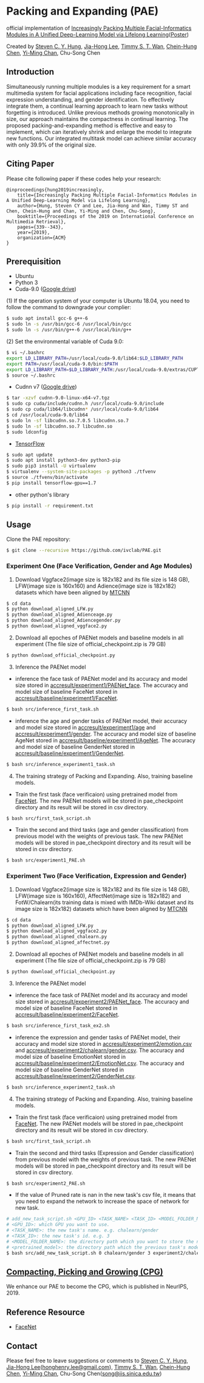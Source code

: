 # Packing and Expanding (PAE)
official implementation of [Increasingly Packing Multiple Facial-Informatics Modules in A Unified Deep-Learning Model via Lifelong Learning](https://dl.acm.org/citation.cfm?id=3325053)([Poster](https://github.com/ivclab/PAE/blob/master/docs/2019ICMR_Poster.pdf))

Created by [Steven C. Y. Hung](https://github.com/fevemania), [Jia-Hong Lee](https://github.com/Jia-HongHenryLee), [Timmy S. T. Wan](https://github.com/bigchou), [Chein-Hung Chen](https://github.com/Chien-Hung), [Yi-Ming Chan](https://github.com/yimingchan), Chu-Song Chen

## Introduction
Simultaneously running multiple modules is a key requirement for a smart multimedia system for facial applications including face recognition, facial expression understanding, and gender identification. To effectively integrate them, a continual learning approach to learn new tasks without forgetting is introduced. Unlike previous methods growing monotonically in size, our approach maintains the compactness in continual learning. The proposed packing-and-expanding method is effective and easy to implement, which can iteratively shrink and enlarge the model to integrate new functions. Our integrated multitask model can achieve similar accuracy with only 39.9% of the original size.

## Citing Paper
Please cite following paper if these codes help your research:

    @inproceedings{hung2019increasingly,
        title={Increasingly Packing Multiple Facial-Informatics Modules in A Unified Deep-Learning Model via Lifelong Learning},
        author={Hung, Steven CY and Lee, Jia-Hong and Wan, Timmy ST and Chen, Chein-Hung and Chan, Yi-Ming and Chen, Chu-Song},
        booktitle={Proceedings of the 2019 on International Conference on Multimedia Retrieval},
        pages={339--343},
        year={2019},
        organization={ACM}
    }

## Prerequisition
- Ubuntu
- Python 3
- Cuda-9.0 ([Google drive](https://drive.google.com/file/d/1eu3Pstdyhs3cg-brHrsPMgx_LMFoplSs/view?usp=sharing))

(1) If the operation system of your computer is Ubuntu 18.04, you need to follow the command to downgrade your complier:
```bash
$ sudo apt install gcc-6 g++-6
$ sudo ln -s /usr/bin/gcc-6 /usr/local/bin/gcc
$ sudo ln -s /usr/bin/g++-6 /usr/local/bin/g++
```

(2) Set the environmental variable of Cuda 9.0:
```bash
$ vi ~/.bashrc
export LD_LIBRARY_PATH=/usr/local/cuda-9.0/lib64:$LD_LIBRARY_PATH
export PATH=/usr/local/cuda-9.0/bin:$PATH
export LD_LIBRARY_PATH=$LD_LIBRARY_PATH:/usr/local/cuda-9.0/extras/CUPTI/lib64
$ source ~/.bashrc
```
- Cudnn v7 ([Google drive](https://drive.google.com/file/d/1sTxprxbW1GoLHXNjJVh0Jqefb_IPDu9X/view?usp=sharing))
```bash
$ tar -xzvf cudnn-9.0-linux-x64-v7.tgz
$ sudo cp cuda/include/cudnn.h /usr/local/cuda-9.0/include
$ sudo cp cuda/lib64/libcudnn* /usr/local/cuda-9.0/lib64
$ cd /usr/local/cuda-9.0/lib64
$ sudo ln -sf libcudnn.so.7.0.5 libcudnn.so.7
$ sudo ln -sf libcudnn.so.7 libcudnn.so
$ sudo ldconfig
```
- [TensorFlow](https://www.tensorflow.org/install/install_linux)
```bash
$ sudo apt update
$ sudo apt install python3-dev python3-pip
$ sudo pip3 install -U virtualenv
$ virtualenv --system-site-packages -p python3 ./tfvenv
$ source ./tfvenv/bin/activate
$ pip install tensorflow-gpu==1.7
```
- other python's library
```bash
$ pip install -r requirement.txt
```

## Usage
Clone the PAE repository:
```bash
$ git clone --recursive https://github.com/ivclab/PAE.git
```

### Experiment One (Face Verification, Gender and Age Modules)
1. Download Vggface2(image size is 182x182 and its file size is 148 GB), LFW(image size is 160x160) and Adience(image size is 182x182) datasets which have been aligned by [MTCNN](https://github.com/ivclab/PAE/tree/master/src/align)
```bash
$ cd data
$ python download_aligned_LFW.py
$ python download_aligned_Adienceage.py
$ python download_aligned_Adiencegender.py
$ python download_aligned_vggface2.py
```

2. Download all epoches of PAENet models and baseline models in all experiment (The file size of official_checkpoint.zip is 79 GB)
```bash
$ python download_official_checkpoint.py
```

3. Inference the PAENet model
- inference the face task of PAENet model and its accuracy and model size stored in [accresult/experiment1/PAENet_face](https://github.com/ivclab/PAE/blob/master/accresult/experiment1/PAENet_face.csv). The accuracy and model size of baseline FaceNet stored in [accresult/baseline/experiment1/FaceNet](https://github.com/ivclab/PAE/blob/master/accresult/baseline/experiment1/FaceNet.csv).
```bash
$ bash src/inference_first_task.sh
```
- inference the age and gender tasks of PAENet model, their accuracy and model size stored in [accresult/experiment1/age](https://github.com/ivclab/PAE/tree/master/accresult/experiment1/age) and [accresult/experiment1/gender](https://github.com/ivclab/PAE/tree/master/accresult/experiment1/gender). The accuracy and model size of baseline AgeNet stored in [accresult/baseline/experiment1/AgeNet](https://github.com/ivclab/PAE/tree/master/accresult/baseline/experiment1/AgeNet). The accuracy and model size of baseline GenderNet stored in [accresult/baseline/experiment1/GenderNet](https://github.com/ivclab/PAE/tree/master/accresult/baseline/experiment1/GenderNet).
```bash
$ bash src/inference_experiment1_task.sh
```

4. The training strategy of Packing and Expanding. Also, training baseline models.
- Train the first task (face verificaion) using pretrained model from [FaceNet](https://github.com/davidsandberg/facenet). The new PAENet models will be stored in pae_checkpoint directory and its result wiil be stored in csv directory.
```bash
$ bash src/first_task_script.sh
```
- Train the second and third tasks (age and gender classification) from previous model with the weights of previous task. The new PAENet models will be stored in pae_checkpoint directory and its result will be stored in csv directory.
```bash
$ bash src/experiment1_PAE.sh
```

### Experiment Two (Face Verification, Expression and Gender)
1. Download Vggface2(image size is 182x182 and its file size is 148 GB), LFW(image size is 160x160), AffectNet(image size is 182x182) and FotW/Chalearn(its training data is mixed with IMDb-Wiki dataset and its image size is 182x182) datasets which have been aligned by [MTCNN](https://github.com/ivclab/PAE/tree/master/src/align)
```bash
$ cd data
$ python download_aligned_LFW.py
$ python download_aligned_vggface2.py
$ python download_aligned_chalearn.py
$ python download_aligned_affectnet.py
```

2. Download all epoches of PAENet models and baseline models in all experiment (The file size of official_checkpoint.zip is 79 GB)
```bash
$ python download_official_checkpoint.py
```

3. Inference the PAENet model
- inference the face task of PAENet model and its accuracy and model size stored in [accresult/experiment2/PAENet_face](https://github.com/ivclab/PAE/blob/master/accresult/experiment2/PAENet_face.csv). The accuracy and model size of baseline FaceNet stored in [accresult/baseline/experiment2/FaceNet](https://github.com/ivclab/PAE/blob/master/accresult/baseline/experiment2/FaceNet.csv).
```bash
$ bash src/inference_first_task_ex2.sh
```
- inference the expression and gender tasks of PAENet model, their accuracy and model size stored in [accresult/experiment2/emotion.csv](https://github.com/ivclab/PAE/tree/master/accresult/experiment2/emotion.csv) and [accresult/experiment2/chalearn/gender.csv](https://github.com/ivclab/PAE/tree/master/accresult/experiment2/chalearn/gender.csv). The accuracy and model size of baseline EmotionNet stored in [accresult/baseline/experiment2/EmotionNet.csv](https://github.com/ivclab/PAE/tree/master/accresult/baseline/experiment2/EmotionNet.csv). The accuracy and model size of baseline GenderNet stored in [accresult/baseline/experiment2/GenderNet.csv](https://github.com/ivclab/PAE/tree/master/accresult/baseline/experiment2/GenderNet.csv).
```bash
$ bash src/inference_experiment2_task.sh
```

4. The training strategy of Packing and Expanding. Also, training baseline models.
- Train the first task (face verificaion) using pretrained model from [FaceNet](https://github.com/davidsandberg/facenet). The new PAENet models will be stored in pae_checkpoint directory and its result wiil be stored in csv directory.
```bash
$ bash src/first_task_script.sh
```
- Train the second and third tasks (Expression and Gender classification) from previous model with the weights of previous task. The new PAENet models will be stored in pae_checkpoint directory and its result will be stored in csv directory.
```bash
$ bash src/experiment2_PAE.sh
```
- If the value of Pruned rate is nan in the new task's csv file, it means that you need to expand the network to increase the space of network for new task.
```bash
# add_new_task_script.sh <GPU_ID> <TASK_NAME> <TASK_ID> <MODEL_FOLDER_NAME> <pretrained_model>
# <GPU_ID>: which GPU you want to use.
# <TASK_NAME>: the new task's name. e.g. chalearn/gender
# <TASK_ID>: the new task's id. e.g. 3
# <MODEL_FOLDER_NAME>: the directory path which you want to store the new model.
# <pretrained_model>: the directory path which the previous task's model are stored in. Please refer the csv file to select the best accuracy of the previous task's model.
$ bash src/add_new_task_script.sh 0 chalearn/gender 3 experiment2/chalearn/gender/expand pae_checkpoint/experiment2/emotion/weighted_loss/model-.ckpt-86
```

## [Compacting, Picking and Growing (CPG)](https://github.com/ivclab/CPG)
We enhance our PAE to become the CPG, which is published in NeurIPS, 2019.

## Reference Resource
- [FaceNet](https://github.com/davidsandberg/facenet)

## Contact
Please feel free to leave suggestions or comments to [Steven C. Y. Hung](https://github.com/fevemania), [Jia-Hong Lee](https://github.com/Jia-HongHenryLee)(honghenry.lee@gmail.com), [Timmy S. T. Wan](https://github.com/bigchou), [Chein-Hung Chen](https://github.com/Chien-Hung), [Yi-Ming Chan](https://github.com/yimingchan), Chu-Song Chen(song@iis.sinica.edu.tw)

